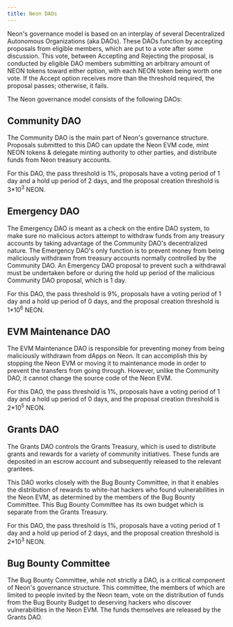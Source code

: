 ```yaml
---
title: Neon DAOs
---
```


Neon's governance model is based on an interplay of several Decentralized Autonomous Organizations (aka DAOs). These DAOs function by accepting proposals from eligible members, which are put to a vote after some discussion. This vote, between Accepting and Rejecting the proposal, is conducted by eligible DAO members submitting an arbitrary amount of NEON tokens toward either option, with each NEON token being worth one vote. If the Accept option receives more than the threshold required, the proposal passes; otherwise, it fails.

The Neon governance model consists of the following DAOs:

## Community DAO

The Community DAO is the main part of Neon's governance structure. Proposals submitted to this DAO can update the Neon EVM code, mint NEON tokens & delegate minting authority to other parties, and distribute funds from Neon treasury accounts.

For this DAO, the pass threshold is 1%, proposals have a voting period of 1 day and a hold up period of 2 days, and the proposal creation threshold is 3*10<sup>3</sup> NEON.

## Emergency DAO

The Emergency DAO is meant as a check on the entire DAO system, to make sure no malicious actors attempt to withdraw funds from any treasury accounts by taking advantage of the Community DAO's decentralized nature. The Emergency DAO's only function is to prevent money from being maliciously withdrawn from treasury accounts normally controlled by the Community DAO. An Emergency DAO proposal to prevent such a withdrawal must be undertaken before or during the hold up period of the malicious Community DAO proposal, which is 1 day.

For this DAO, the pass threshold is 9%, proposals have a voting period of 1 day and a hold up period of 0 days, and the proposal creation threshold is 1*10<sup>6</sup> NEON.

## EVM Maintenance DAO

The EVM Maintenance DAO is responsible for preventing money from being maliciously withdrawn from dApps on Neon. It can accomplish this by stopping the Neon EVM or moving it to maintenance mode in order to prevent the transfers from going through. However, unlike the Community DAO, it cannot change the source code of the Neon EVM.

For this DAO, the pass threshold is 1%, proposals have a voting period of 1 day and a hold up period of 0 days, and the proposal creation threshold is 2*10<sup>5</sup> NEON.

## Grants DAO

The Grants DAO controls the Grants Treasury, which is used to distribute grants and rewards for a variety of community initiatives. These funds are deposited in an escrow account and subsequently released to the relevant grantees.

This DAO works closely with the Bug Bounty Committee, in that it enables the distribution of rewards to white-hat hackers who found vulnerabilities in the Neon EVM, as determined by the members of the Bug Bounty Committee. This Bug Bounty Committee has its own budget which is separate from the Grants Treasury.

For this DAO, the pass threshold is 1%, proposals have a voting period of 1 day and a hold up period of 2 days, and the proposal creation threshold is 2*10<sup>3</sup> NEON.

## Bug Bounty Committee

The Bug Bounty Committee, while not strictly a DAO, is a critical component of Neon's governance structure. This committee, the members of which are limited to people invited by the Neon team, vote on the distribution of funds from the Bug Bounty Budget to deserving hackers who discover vulnerabilities in the Neon EVM. The funds themselves are released by the Grants DAO.